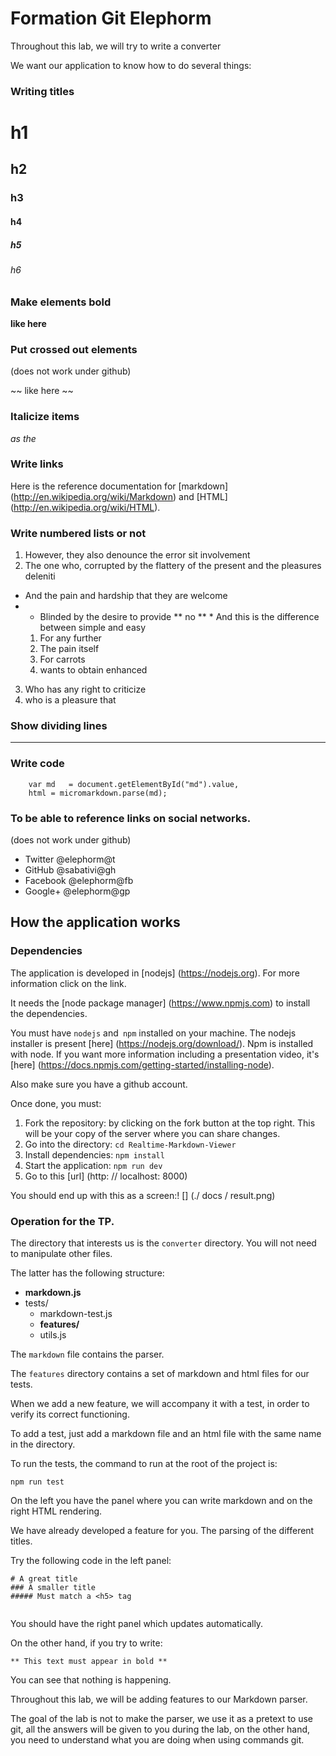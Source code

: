 # Formation Git Elephorm

Throughout this lab, we will try to write a converter

We want our application to know how to do several things:

### Writing titles

# h1
## h2
### h3
#### h4
##### h5
###### h6

### Make elements bold

**like here**

### Put crossed out elements
(does not work under github)

~~ like here ~~

### Italicize items

*as the*

### Write links

Here is the reference documentation for [markdown] (http://en.wikipedia.org/wiki/Markdown) and [HTML] (http://en.wikipedia.org/wiki/HTML).

### Write numbered lists or not

1. However, they also denounce the error sit involvement
2. The one who, corrupted by the flattery of the present and the pleasures deleniti
  * And the pain and hardship that they are welcome
  * * Blinded by the desire to provide ** no ** *
  And this is the difference between simple and easy
    1. For any further
    2. The pain itself
    3. For carrots
    4. wants to obtain enhanced
3. Who has any right to criticize
4. who is a pleasure that

### Show dividing lines

---

### Write code


```
    var md   = document.getElementById("md").value,
    html = micromarkdown.parse(md);

```

### To be able to reference links on social networks.
(does not work under github)

* Twitter @elephorm@t
* GitHub @sabativi@gh
* Facebook @elephorm@fb
* Google+ @elephorm@gp

## How the application works

### Dependencies

The application is developed in [nodejs] (https://nodejs.org). For more information click on the link.

It needs the [node package manager] (https://www.npmjs.com) to install the dependencies.

You must have `nodejs` and` npm` installed on your machine. The nodejs installer is present [here] (https://nodejs.org/download/). Npm is installed with node. If you want more information including a presentation video, it's [here] (https://docs.npmjs.com/getting-started/installing-node).

Also make sure you have a github account.

Once done, you must:

1. Fork the repository: by clicking on the fork button at the top right. This will be your copy of the server where you can share changes.
2. Go into the directory: `cd Realtime-Markdown-Viewer`
3. Install dependencies: `npm install`
4. Start the application: `npm run dev`
5. Go to this [url] (http: // localhost: 8000)

You should end up with this as a screen:! [] (./ docs / result.png)

### Operation for the TP.

The directory that interests us is the `converter` directory. You will not need to manipulate other files.

The latter has the following structure:

* **markdown.js**
* tests/
	* markdown-test.js
	* **features/** 
	* utils.js

The `markdown` file contains the parser.

The `features` directory contains a set of markdown and html files for our tests.

When we add a new feature, we will accompany it with a test, in order to verify its correct functioning.

To add a test, just add a markdown file and an html file with the same name in the directory.

To run the tests, the command to run at the root of the project is:

```
npm run test
```


On the left you have the panel where you can write markdown and on the right HTML rendering.


We have already developed a feature for you. The parsing of the different titles.

Try the following code in the left panel:

```
# A great title
### A smaller title
##### Must match a <h5> tag
 
```

You should have the right panel which updates automatically.

On the other hand, if you try to write:

```
** This text must appear in bold **
```

You can see that nothing is happening.

Throughout this lab, we will be adding features to our Markdown parser.

The goal of the lab is not to make the parser, we use it as a pretext to use git, all the answers will be given to you during the lab, on the other hand, you need to understand what you are doing when using commands git.




